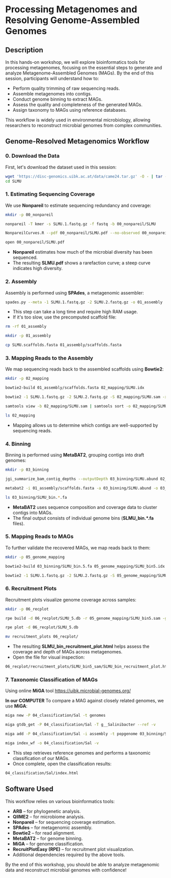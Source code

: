 # Processing Metagenomes and Resolving Genome-Assembled Genomes

## Description
In this hands-on workshop, we will explore bioinformatics tools for processing metagenomes, focusing on the essential steps to generate and analyze Metagenome-Assembled Genomes (MAGs). By the end of this session, participants will understand how to:

- Perform quality trimming of raw sequencing reads.
- Assemble metagenomes into contigs.
- Conduct genome binning to extract MAGs.
- Assess the quality and completeness of the generated MAGs.
- Assign taxonomy to MAGs using reference databases.

This workflow is widely used in environmental microbiology, allowing researchers to reconstruct microbial genomes from complex communities.

## Genome-Resolved Metagenomics Workflow

### 0. Download the Data
First, let's download the dataset used in this session:
```bash
wget 'https://disc-genomics.uibk.ac.at/data/came24.tar.gz' -O - | tar -zx
cd SLMU
```

### 1. Estimating Sequencing Coverage
We use **Nonpareil** to estimate sequencing redundancy and coverage:
```bash
mkdir -p 00_nonpareil

nonpareil -T kmer -s SLMU.1.fastq.gz -f fastq -b 00_nonpareil/SLMU

NonpareilCurves.R --pdf 00_nonpareil/SLMU.pdf --no-observed 00_nonpareil/SLMU.npo

open 00_nonpareil/SLMU.pdf
```
- **Nonpareil** estimates how much of the microbial diversity has been sequenced.
- The resulting **SLMU.pdf** shows a rarefaction curve; a steep curve indicates high diversity.

### 2. Assembly
Assembly is performed using **SPAdes**, a metagenomic assembler:
```bash
spades.py --meta -1 SLMU.1.fastq.gz -2 SLMU.2.fastq.gz -o 01_assembly
```
- This step can take a long time and require high RAM usage.
- If it's too slow, use the precomputed scaffold file:

```bash
rm -rf 01_assembly

mkdir -p 01_assembly

cp SLMU.scaffolds.fasta 01_assembly/scaffolds.fasta
```

### 3. Mapping Reads to the Assembly
We map sequencing reads back to the assembled scaffolds using **Bowtie2**:
```bash
mkdir -p 02_mapping

bowtie2-build 01_assembly/scaffolds.fasta 02_mapping/SLMU.idx

bowtie2 -1 SLMU.1.fastq.gz -2 SLMU.2.fastq.gz -S 02_mapping/SLMU.sam -x 02_mapping/SLMU.idx --no-unal

samtools view -b 02_mapping/SLMU.sam | samtools sort -o 02_mapping/SLMU.bam -

ls 02_mapping
```
- Mapping allows us to determine which contigs are well-supported by sequencing reads.

### 4. Binning
Binning is performed using **MetaBAT2**, grouping contigs into draft genomes:
```bash
mkdir -p 03_binning

jgi_summarize_bam_contig_depths --outputDepth 03_binning/SLMU.abund 02_mapping/SLMU.bam

metabat2 -i 01_assembly/scaffolds.fasta -a 03_binning/SLMU.abund -o 03_binning/SLMU_bin

ls 03_binning/SLMU_bin.*.fa
```
- **MetaBAT2** uses sequence composition and coverage data to cluster contigs into MAGs.
- The final output consists of individual genome bins (**SLMU_bin.*.fa** files).

### 5. Mapping Reads to MAGs
To further validate the recovered MAGs, we map reads back to them:
```bash
mkdir -p 05_genome_mapping

bowtie2-build 03_binning/SLMU_bin.5.fa 05_genome_mapping/SLMU_bin5.idx

bowtie2 -1 SLMU.1.fastq.gz -2 SLMU.2.fastq.gz -S 05_genome_mapping/SLMU_bin5.sam -x 05_genome_mapping/SLMU_bin5.idx --no-unal
```

### 6. Recruitment Plots
Recruitment plots visualize genome coverage across samples:
```bash
mkdir -p 06_recplot

rpe build -d 06_recplot/SLMU_5.db -r 05_genome_mapping/SLMU_bin5.sam -g 03_binning/SLMU_bin.5.fa --mag

rpe plot -d 06_recplot/SLMU_5.db

mv recruitment_plots 06_recplot/
```
- The resulting **SLMU_bin_recruitment_plot.html** helps assess the coverage and depth of MAGs across metagenomes.
- Open the file for visual inspection:

```bash
06_recplot/recruitment_plots/SLMU_bin5_sam/SLMU_bin_recruitment_plot.html
```
### 7. Taxonomic Classification of MAGs

Using online **MiGA** tool
https://uibk.microbial-genomes.org/


**In our COMPUTER**
To compare a MAG against closely related genomes, we use **MiGA**:
```bash
miga new -P 04_classification/Sal -t genomes

miga gtdb_get -P 04_classification/Sal -T g__Salinibacter --ref -v

miga add -P 04_classification/Sal -i assembly -t popgenome 03_binning/SLMU_bin.*.fa

miga index_wf -o 04_classification/Sal -v
```
- This step retrieves reference genomes and performs a taxonomic classification of our MAGs.
- Once complete, open the classification results:
```bash
04_classification/Sal/index.html
```

## Software Used
This workflow relies on various bioinformatics tools:
- **ARB** – for phylogenetic analysis.
- **QIIME2** – for microbiome analysis.
- **Nonpareil** – for sequencing coverage estimation.
- **SPAdes** – for metagenomic assembly.
- **Bowtie2** – for read alignment.
- **MetaBAT2** – for genome binning.
- **MiGA** – for genome classification.
- **RecruitPlotEasy (RPE)** – for recruitment plot visualization.
- Additional dependencies required by the above tools.

By the end of this workshop, you should be able to analyze metagenomic data and reconstruct microbial genomes with confidence!

